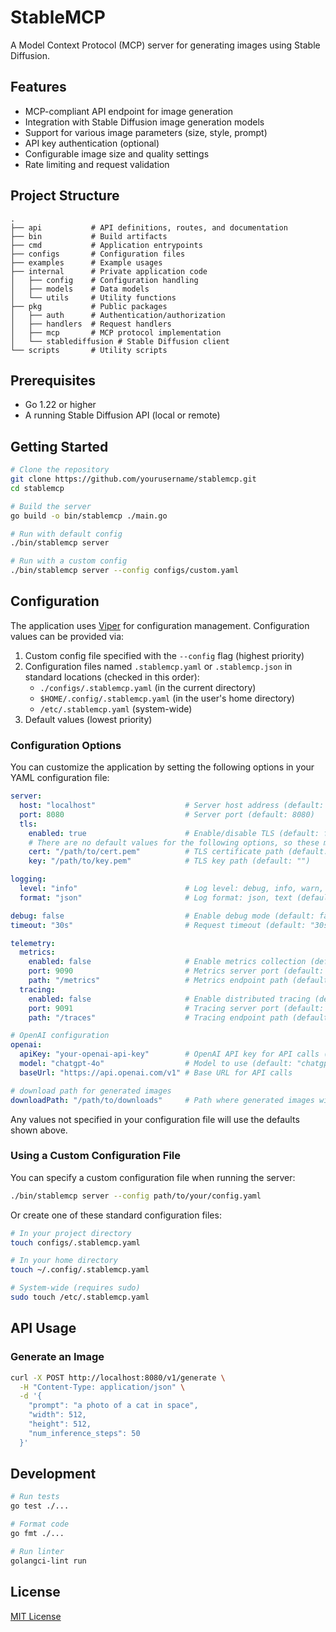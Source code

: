 # StableMCP

A Model Context Protocol (MCP) server for generating images using Stable Diffusion.

## Features

- MCP-compliant API endpoint for image generation
- Integration with Stable Diffusion image generation models
- Support for various image parameters (size, style, prompt)
- API key authentication (optional)
- Configurable image size and quality settings
- Rate limiting and request validation

## Project Structure

```
.
├── api           # API definitions, routes, and documentation
├── bin           # Build artifacts
├── cmd           # Application entrypoints
├── configs       # Configuration files
├── examples      # Example usages
├── internal      # Private application code
│   ├── config    # Configuration handling
│   ├── models    # Data models
│   └── utils     # Utility functions
├── pkg           # Public packages
│   ├── auth      # Authentication/authorization
│   ├── handlers  # Request handlers
│   ├── mcp       # MCP protocol implementation
│   └── stablediffusion # Stable Diffusion client
└── scripts       # Utility scripts
```

## Prerequisites

- Go 1.22 or higher
- A running Stable Diffusion API (local or remote)

## Getting Started

```bash
# Clone the repository
git clone https://github.com/yourusername/stablemcp.git
cd stablemcp

# Build the server
go build -o bin/stablemcp ./main.go

# Run with default config
./bin/stablemcp server

# Run with a custom config
./bin/stablemcp server --config configs/custom.yaml
```

## Configuration

The application uses [Viper](https://github.com/spf13/viper) for configuration management. Configuration values can be provided via:

1. Custom config file specified with the `--config` flag (highest priority)
2. Configuration files named `.stablemcp.yaml` or `.stablemcp.json` in standard locations (checked in this order):
   - `./configs/.stablemcp.yaml` (in the current directory)
   - `$HOME/.config/.stablemcp.yaml` (in the user's home directory)
   - `/etc/.stablemcp.yaml` (system-wide)
3. Default values (lowest priority)

### Configuration Options

You can customize the application by setting the following options in your YAML configuration file:

```yaml
server:
  host: "localhost"                    # Server host address (default: "localhost")
  port: 8080                           # Server port (default: 8080)
  tls:
    enabled: true                      # Enable/disable TLS (default: false)
    # There are no default values for the following options, so these must be set if TLS is enabled
    cert: "/path/to/cert.pem"          # TLS certificate path (default: "")
    key: "/path/to/key.pem"            # TLS key path (default: "")

logging:
  level: "info"                        # Log level: debug, info, warn, error (default: "info")
  format: "json"                       # Log format: json, text (default: "json")

debug: false                           # Enable debug mode (default: false)
timeout: "30s"                         # Request timeout (default: "30s")

telemetry:
  metrics:
    enabled: false                     # Enable metrics collection (default: false)
    port: 9090                         # Metrics server port (default: 9090)
    path: "/metrics"                   # Metrics endpoint path (default: "/metrics")
  tracing:
    enabled: false                     # Enable distributed tracing (default: false)
    port: 9091                         # Tracing server port (default: 9091)
    path: "/traces"                    # Tracing endpoint path (default: "/traces")

# OpenAI configuration
openai:
  apiKey: "your-openai-api-key"        # OpenAI API key for API calls (default: "")
  model: "chatgpt-4o"                  # Model to use (default: "chatgpt-4o")
  baseUrl: "https://api.openai.com/v1" # Base URL for API calls

# download path for generated images
downloadPath: "/path/to/downloads"     # Path where generated images will be saved (default: "~/Downloads")
```

Any values not specified in your configuration file will use the defaults shown above.

### Using a Custom Configuration File

You can specify a custom configuration file when running the server:

```bash
./bin/stablemcp server --config path/to/your/config.yaml
```

Or create one of these standard configuration files:

```bash
# In your project directory
touch configs/.stablemcp.yaml

# In your home directory
touch ~/.config/.stablemcp.yaml

# System-wide (requires sudo)
sudo touch /etc/.stablemcp.yaml
```

## API Usage

### Generate an Image

```bash
curl -X POST http://localhost:8080/v1/generate \
  -H "Content-Type: application/json" \
  -d '{
    "prompt": "a photo of a cat in space",
    "width": 512,
    "height": 512,
    "num_inference_steps": 50
  }'
```

## Development

```bash
# Run tests
go test ./...

# Format code
go fmt ./...

# Run linter
golangci-lint run
```

## License

[MIT License](LICENSE)